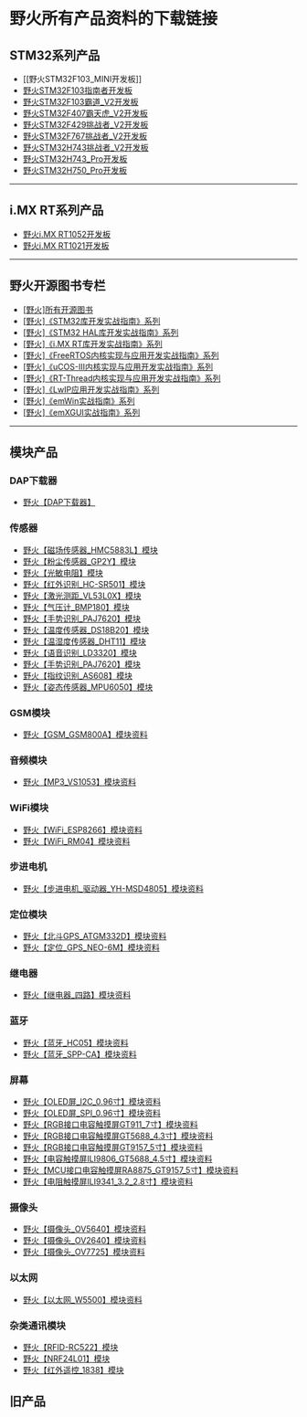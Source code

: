 # 野火所有产品资料的下载链接
## STM32系列产品
* [[野火STM32F103_MINI开发板]]
* [野火STM32F103指南者开发板](https://github.com/WildFire-Git/products/wiki/%E9%87%8E%E7%81%ABSTM32F103%E6%8C%87%E5%8D%97%E8%80%85%E5%BC%80%E5%8F%91%E6%9D%BF)
* [野火STM32F103霸道_V2开发板](https://github.com/WildFire-Git/products/wiki/%E9%87%8E%E7%81%ABSTM32F103%E9%9C%B8%E9%81%93_V2%E5%BC%80%E5%8F%91%E6%9D%BF)
* [野火STM32F407霸天虎_V2开发板](https://github.com/WildFire-Git/products/wiki/%E9%87%8E%E7%81%ABSTM32F407%E9%9C%B8%E5%A4%A9%E8%99%8E_V2%E5%BC%80%E5%8F%91%E6%9D%BF)
* [野火STM32F429挑战者_V2开发板](https://github.com/WildFire-Git/products/wiki/%E9%87%8E%E7%81%ABSTM32F429%E6%8C%91%E6%88%98%E8%80%85_V2%E5%BC%80%E5%8F%91%E6%9D%BF)
* [野火STM32F767挑战者_V2开发板](https://github.com/WildFire-Git/products/wiki/%E9%87%8E%E7%81%ABSTM32F767%E6%8C%91%E6%88%98%E8%80%85_V2%E5%BC%80%E5%8F%91%E6%9D%BF)
* [野火STM32H743挑战者_V2开发板](https://github.com/WildFire-Git/products/wiki/%E9%87%8E%E7%81%ABSTM32H743%E6%8C%91%E6%88%98%E8%80%85_V2%E5%BC%80%E5%8F%91%E6%9D%BF)
* [野火STM32H743_Pro开发板](https://github.com/WildFire-Git/products/wiki/%E9%87%8E%E7%81%ABSTM32H743_Pro%E5%BC%80%E5%8F%91%E6%9D%BF)
* [野火STM32H750_Pro开发板](https://github.com/WildFire-Git/products/wiki/%E9%87%8E%E7%81%ABSTM32H750_Pro%E5%BC%80%E5%8F%91%E6%9D%BF)

***

## i.MX RT系列产品
* [野火i.MX RT1052开发板](https://github.com/WildFire-Git/products/wiki/%E9%87%8E%E7%81%ABi.MX-RT1052%E5%BC%80%E5%8F%91%E6%9D%BF)
* [野火i.MX RT1021开发板](https://github.com/WildFire-Git/products/wiki/%E9%87%8E%E7%81%ABi.MX-RT1052%E5%BC%80%E5%8F%91%E6%9D%BF)

***

## 野火开源图书专栏
* [[野火]所有开源图书](https://github.com/WildFire-Git/products/wiki/%5B%E9%87%8E%E7%81%AB%5D%E6%89%80%E6%9C%89%E5%BC%80%E6%BA%90%E5%9B%BE%E4%B9%A6)
* [[野火]《STM32库开发实战指南》系列](https://github.com/WildFire-Git/products/wiki/%5B%E9%87%8E%E7%81%AB%5D%E3%80%8ASTM32%E5%BA%93%E5%BC%80%E5%8F%91%E5%AE%9E%E6%88%98%E6%8C%87%E5%8D%97%E3%80%8B%E7%B3%BB%E5%88%97)
* [[野火]《STM32 HAL库开发实战指南》系列](https://github.com/WildFire-Git/products/wiki/%5B%E9%87%8E%E7%81%AB%5D%E3%80%8ASTM32-HAL%E5%BA%93%E5%BC%80%E5%8F%91%E5%AE%9E%E6%88%98%E6%8C%87%E5%8D%97%E3%80%8B%E7%B3%BB%E5%88%97)
* [[野火]《i.MX RT库开发实战指南》系列](https://github.com/WildFire-Git/products/wiki/%5B%E9%87%8E%E7%81%AB%5D%E3%80%8Ai.MX-RT%E5%BA%93%E5%BC%80%E5%8F%91%E5%AE%9E%E6%88%98%E6%8C%87%E5%8D%97%E3%80%8B%E7%B3%BB%E5%88%97)
* [[野火]《FreeRTOS内核实现与应用开发实战指南》系列](https://github.com/WildFire-Git/products/wiki/%5B%E9%87%8E%E7%81%AB%5D%E3%80%8AFreeRTOS%E5%86%85%E6%A0%B8%E5%AE%9E%E7%8E%B0%E4%B8%8E%E5%BA%94%E7%94%A8%E5%BC%80%E5%8F%91%E5%AE%9E%E6%88%98%E6%8C%87%E5%8D%97%E3%80%8B%E7%B3%BB%E5%88%97)
* [[野火]《uCOS-III内核实现与应用开发实战指南》系列](https://github.com/WildFire-Git/products/wiki/%5B%E9%87%8E%E7%81%AB%5D%E3%80%8AuCOS-III%E5%86%85%E6%A0%B8%E5%AE%9E%E7%8E%B0%E4%B8%8E%E5%BA%94%E7%94%A8%E5%BC%80%E5%8F%91%E5%AE%9E%E6%88%98%E6%8C%87%E5%8D%97%E3%80%8B%E7%B3%BB%E5%88%97)
* [[野火]《RT-Thread内核实现与应用开发实战指南》系列](https://github.com/WildFire-Git/products/wiki/%5B%E9%87%8E%E7%81%AB%5D%E3%80%8ART-Thread%E5%86%85%E6%A0%B8%E5%AE%9E%E7%8E%B0%E4%B8%8E%E5%BA%94%E7%94%A8%E5%BC%80%E5%8F%91%E5%AE%9E%E6%88%98%E6%8C%87%E5%8D%97%E3%80%8B%E7%B3%BB%E5%88%97)
* [[野火]《LwIP应用开发实战指南》系列](https://github.com/WildFire-Git/products/wiki/%5B%E9%87%8E%E7%81%AB%5D%E3%80%8ALwIP%E5%BA%94%E7%94%A8%E5%BC%80%E5%8F%91%E5%AE%9E%E6%88%98%E6%8C%87%E5%8D%97%E3%80%8B%E7%B3%BB%E5%88%97)
* [[野火]《emWin实战指南》系列](https://github.com/WildFire-Git/products/wiki/%5B%E9%87%8E%E7%81%AB%5D%E3%80%8AemWin%E5%AE%9E%E6%88%98%E6%8C%87%E5%8D%97%E3%80%8B%E7%B3%BB%E5%88%97)
* [[野火]《emXGUI实战指南》系列](https://github.com/WildFire-Git/products/wiki/%5B%E9%87%8E%E7%81%AB%5D%E3%80%8AemXGUI%E5%AE%9E%E6%88%98%E6%8C%87%E5%8D%97%E3%80%8B%E7%B3%BB%E5%88%97)

***

## 模块产品
### DAP下载器
* [野火【DAP下载器】](https://github.com/WildFire-Git/products/wiki/%E9%87%8E%E7%81%AB%E3%80%90DAP%E4%B8%8B%E8%BD%BD%E5%99%A8%E3%80%91)
### 传感器
* [野火【磁场传感器_HMC5883L】模块](https://github.com/WildFire-Git/products/wiki/%E9%87%8E%E7%81%AB%E3%80%90%E7%A3%81%E5%9C%BA%E4%BC%A0%E6%84%9F%E5%99%A8_HMC5883L%E3%80%91%E6%A8%A1%E5%9D%97)
* [野火【粉尘传感器_GP2Y】模块](https://github.com/WildFire-Git/products/wiki/%E9%87%8E%E7%81%AB%E3%80%90%E7%B2%89%E5%B0%98%E4%BC%A0%E6%84%9F%E5%99%A8_GP2Y%E3%80%91%E6%A8%A1%E5%9D%97)
* [野火【光敏电阻】模块](https://github.com/WildFire-Git/products/wiki/%E9%87%8E%E7%81%AB%E3%80%90%E5%85%89%E6%95%8F%E7%94%B5%E9%98%BB%E3%80%91%E6%A8%A1%E5%9D%97)
* [野火【红外识别_HC-SR501】模块](https://github.com/WildFire-Git/products/wiki/%E9%87%8E%E7%81%AB%E3%80%90%E7%BA%A2%E5%A4%96%E8%AF%86%E5%88%AB_HC-SR501%E3%80%91%E6%A8%A1%E5%9D%97)
* [野火【激光测距_VL53L0X】模块](https://github.com/WildFire-Git/products/wiki/%E9%87%8E%E7%81%AB%E3%80%90%E6%BF%80%E5%85%89%E6%B5%8B%E8%B7%9D_VL53L0X%E3%80%91%E6%A8%A1%E5%9D%97)
* [野火【气压计_BMP180】模块](https://github.com/WildFire-Git/products/wiki/%E9%87%8E%E7%81%AB%E3%80%90%E6%B0%94%E5%8E%8B%E8%AE%A1_BMP180%E3%80%91%E6%A8%A1%E5%9D%97)
* [野火【手势识别_PAJ7620】模块](https://github.com/WildFire-Git/products/wiki/%E9%87%8E%E7%81%AB%E3%80%90%E6%89%8B%E5%8A%BF%E8%AF%86%E5%88%AB_PAJ7620%E3%80%91%E6%A8%A1%E5%9D%97)
* [野火【温度传感器_DS18B20】模块](https://github.com/WildFire-Git/products/wiki/%E9%87%8E%E7%81%AB%E3%80%90%E6%B8%A9%E5%BA%A6%E4%BC%A0%E6%84%9F%E5%99%A8_DS18B20%E3%80%91%E6%A8%A1%E5%9D%97)
* [野火【温湿度传感器_DHT11】模块](https://github.com/WildFire-Git/products/wiki/%E9%87%8E%E7%81%AB%E3%80%90%E6%B8%A9%E6%B9%BF%E5%BA%A6%E4%BC%A0%E6%84%9F%E5%99%A8_DHT11%E3%80%91%E6%A8%A1%E5%9D%97)
* [野火【语音识别_LD3320】模块](https://github.com/WildFire-Git/products/wiki/%E9%87%8E%E7%81%AB%E3%80%90%E8%AF%AD%E9%9F%B3%E8%AF%86%E5%88%AB_LD3320%E3%80%91%E6%A8%A1%E5%9D%97)
* [野火【手势识别_PAJ7620】模块](https://github.com/WildFire-Git/products/wiki/%E9%87%8E%E7%81%AB%E3%80%90%E6%89%8B%E5%8A%BF%E8%AF%86%E5%88%AB_PAJ7620%E3%80%91%E6%A8%A1%E5%9D%97)
* [野火【指纹识别_AS608】模块](https://github.com/WildFire-Git/products/wiki/%E9%87%8E%E7%81%AB%E3%80%90%E6%8C%87%E7%BA%B9%E8%AF%86%E5%88%AB_AS608%E3%80%91%E6%A8%A1%E5%9D%97)
* [野火【姿态传感器_MPU6050】模块](https://github.com/WildFire-Git/products/wiki/%E9%87%8E%E7%81%AB%E3%80%90%E5%A7%BF%E6%80%81%E4%BC%A0%E6%84%9F%E5%99%A8_MPU6050%E3%80%91%E6%A8%A1%E5%9D%97)
### GSM模块
* [野火【GSM_GSM800A】模块资料](https://github.com/WildFire-Git/products/wiki/%E9%87%8E%E7%81%AB%E3%80%90GSM_GSM800A%E3%80%91%E6%A8%A1%E5%9D%97%E8%B5%84%E6%96%99)
### 音频模块
* [野火【MP3_VS1053】模块资料](https://github.com/WildFire-Git/products/wiki/%E9%87%8E%E7%81%AB%E3%80%90MP3_VS1053%E3%80%91%E6%A8%A1%E5%9D%97%E8%B5%84%E6%96%99)
### WiFi模块
* [野火【WiFi_ESP8266】模块资料](https://github.com/WildFire-Git/products/wiki/%E9%87%8E%E7%81%AB%E3%80%90WiFi_ESP8266%E3%80%91%E6%A8%A1%E5%9D%97%E8%B5%84%E6%96%99)
* [野火【WiFi_RM04】模块资料](https://github.com/WildFire-Git/products/wiki/%E9%87%8E%E7%81%AB%E3%80%90WiFi_RM04%E3%80%91%E6%A8%A1%E5%9D%97%E8%B5%84%E6%96%99)
### 步进电机
* [野火【步进电机_驱动器_YH-MSD4805】模块资料](https://github.com/WildFire-Git/products/wiki/%E9%87%8E%E7%81%AB%E3%80%90%E6%AD%A5%E8%BF%9B%E7%94%B5%E6%9C%BA_%E9%A9%B1%E5%8A%A8%E5%99%A8_YH-MSD4805%E3%80%91%E6%A8%A1%E5%9D%97%E8%B5%84%E6%96%99)
### 定位模块
* [野火【北斗GPS_ATGM332D】模块资料](https://github.com/WildFire-Git/products/wiki/%E9%87%8E%E7%81%AB%E3%80%90%E5%8C%97%E6%96%97GPS_ATGM332D%E3%80%91%E6%A8%A1%E5%9D%97%E8%B5%84%E6%96%99)
* [野火【定位_GPS_NEO-6M】模块资料](https://github.com/WildFire-Git/products/wiki/%E9%87%8E%E7%81%AB%E3%80%90%E5%AE%9A%E4%BD%8D_GPS_NEO-6M%E3%80%91%E6%A8%A1%E5%9D%97%E8%B5%84%E6%96%99)
### 继电器
* [野火【继电器_四路】模块资料](https://github.com/WildFire-Git/products/wiki/%E9%87%8E%E7%81%AB%E3%80%90%E7%BB%A7%E7%94%B5%E5%99%A8_%E5%9B%9B%E8%B7%AF%E3%80%91%E6%A8%A1%E5%9D%97%E8%B5%84%E6%96%99)
### 蓝牙
* [野火【蓝牙_HC05】模块资料](https://github.com/WildFire-Git/products/wiki/%E9%87%8E%E7%81%AB%E3%80%90%E8%93%9D%E7%89%99_HC05%E3%80%91%E6%A8%A1%E5%9D%97%E8%B5%84%E6%96%99)
* [野火【蓝牙_SPP-CA】模块资料](https://github.com/WildFire-Git/products/wiki/%E9%87%8E%E7%81%AB%E3%80%90%E8%93%9D%E7%89%99_SPP-CA%E3%80%91%E6%A8%A1%E5%9D%97%E8%B5%84%E6%96%99)
### 屏幕
* [野火【OLED屏_I2C_0.96寸】模块资料](https://github.com/WildFire-Git/products/wiki/%E9%87%8E%E7%81%AB%E3%80%90OLED%E5%B1%8F_I2C_0.96%E5%AF%B8%E3%80%91%E6%A8%A1%E5%9D%97%E8%B5%84%E6%96%99)
* [野火【OLED屏_SPI_0.96寸】模块资料](https://github.com/WildFire-Git/products/wiki/%E9%87%8E%E7%81%AB%E3%80%90OLED%E5%B1%8F_SPI_0.96%E5%AF%B8%E3%80%91%E6%A8%A1%E5%9D%97%E8%B5%84%E6%96%99)
* [野火【RGB接口电容触摸屏GT911_7寸】模块资料](https://github.com/WildFire-Git/products/wiki/%E9%87%8E%E7%81%AB%E3%80%90RGB%E6%8E%A5%E5%8F%A3%E7%94%B5%E5%AE%B9%E8%A7%A6%E6%91%B8%E5%B1%8FGT911_7%E5%AF%B8%E3%80%91%E6%A8%A1%E5%9D%97%E8%B5%84%E6%96%99)
* [野火【RGB接口电容触摸屏GT5688_4.3寸】模块资料](https://github.com/WildFire-Git/products/wiki/%E9%87%8E%E7%81%AB%E3%80%90RGB%E6%8E%A5%E5%8F%A3%E7%94%B5%E5%AE%B9%E8%A7%A6%E6%91%B8%E5%B1%8FGT5688_4.3%E5%AF%B8%E3%80%91%E6%A8%A1%E5%9D%97%E8%B5%84%E6%96%99)
* [野火【RGB接口电容触摸屏GT9157_5寸】模块资料](https://github.com/WildFire-Git/products/wiki/%E9%87%8E%E7%81%AB%E3%80%90RGB%E6%8E%A5%E5%8F%A3%E7%94%B5%E5%AE%B9%E8%A7%A6%E6%91%B8%E5%B1%8FGT9157_5%E5%AF%B8%E3%80%91%E6%A8%A1%E5%9D%97%E8%B5%84%E6%96%99)
* [野火【电容触摸屏ILI9806_GT5688_4.5寸】模块资料](https://github.com/WildFire-Git/products/wiki/%E9%87%8E%E7%81%AB%E3%80%90%E7%94%B5%E5%AE%B9%E8%A7%A6%E6%91%B8%E5%B1%8FILI9806_GT5688_4.5%E5%AF%B8%E3%80%91%E6%A8%A1%E5%9D%97%E8%B5%84%E6%96%99)
* [野火【MCU接口电容触摸屏RA8875_GT9157_5寸】模块资料](https://github.com/WildFire-Git/products/wiki/%E9%87%8E%E7%81%AB%E3%80%90MCU%E6%8E%A5%E5%8F%A3%E7%94%B5%E5%AE%B9%E8%A7%A6%E6%91%B8%E5%B1%8FRA8875_GT9157_5%E5%AF%B8%E3%80%91%E6%A8%A1%E5%9D%97%E8%B5%84%E6%96%99)
* [野火【电阻触摸屏ILI9341_3.2_2.8寸】模块资料](https://github.com/WildFire-Git/products/wiki/%E9%87%8E%E7%81%AB%E3%80%90%E7%94%B5%E9%98%BB%E8%A7%A6%E6%91%B8%E5%B1%8FILI9341_3.2_2.8%E5%AF%B8%E3%80%91%E6%A8%A1%E5%9D%97%E8%B5%84%E6%96%99)
### 摄像头
* [野火【摄像头_OV5640】模块资料](https://github.com/WildFire-Git/products/wiki/%E9%87%8E%E7%81%AB%E3%80%90%E6%91%84%E5%83%8F%E5%A4%B4_OV5640%E3%80%91%E6%A8%A1%E5%9D%97%E8%B5%84%E6%96%99)
* [野火【摄像头_OV2640】模块资料](https://github.com/WildFire-Git/products/wiki/%E9%87%8E%E7%81%AB%E3%80%90%E6%91%84%E5%83%8F%E5%A4%B4_OV2640%E3%80%91%E6%A8%A1%E5%9D%97%E8%B5%84%E6%96%99)
* [野火【摄像头_OV7725】模块资料](https://github.com/WildFire-Git/products/wiki/%E9%87%8E%E7%81%AB%E3%80%90%E6%91%84%E5%83%8F%E5%A4%B4_OV7725%E3%80%91%E6%A8%A1%E5%9D%97%E8%B5%84%E6%96%99)
### 以太网
* [野火【以太网_W5500】模块资料](https://github.com/WildFire-Git/products/wiki/%E9%87%8E%E7%81%AB%E3%80%90%E4%BB%A5%E5%A4%AA%E7%BD%91_W5500%E3%80%91%E6%A8%A1%E5%9D%97%E8%B5%84%E6%96%99)

### 杂类通讯模块
* [野火【RFID-RC522】模块](https://github.com/WildFire-Git/products/wiki/%E9%87%8E%E7%81%AB%E3%80%90RFID-RC522%E3%80%91%E6%A8%A1%E5%9D%97)
* [野火【NRF24L01】模块](https://github.com/WildFire-Git/products/wiki/%E9%87%8E%E7%81%AB%E3%80%90NRF24L01%E3%80%91%E6%A8%A1%E5%9D%97)
* [野火【红外遥控_1838】模块](https://github.com/WildFire-Git/products/wiki/%E9%87%8E%E7%81%AB%E3%80%90%E7%BA%A2%E5%A4%96%E9%81%A5%E6%8E%A7_1838%E3%80%91%E6%A8%A1%E5%9D%97)

## 旧产品